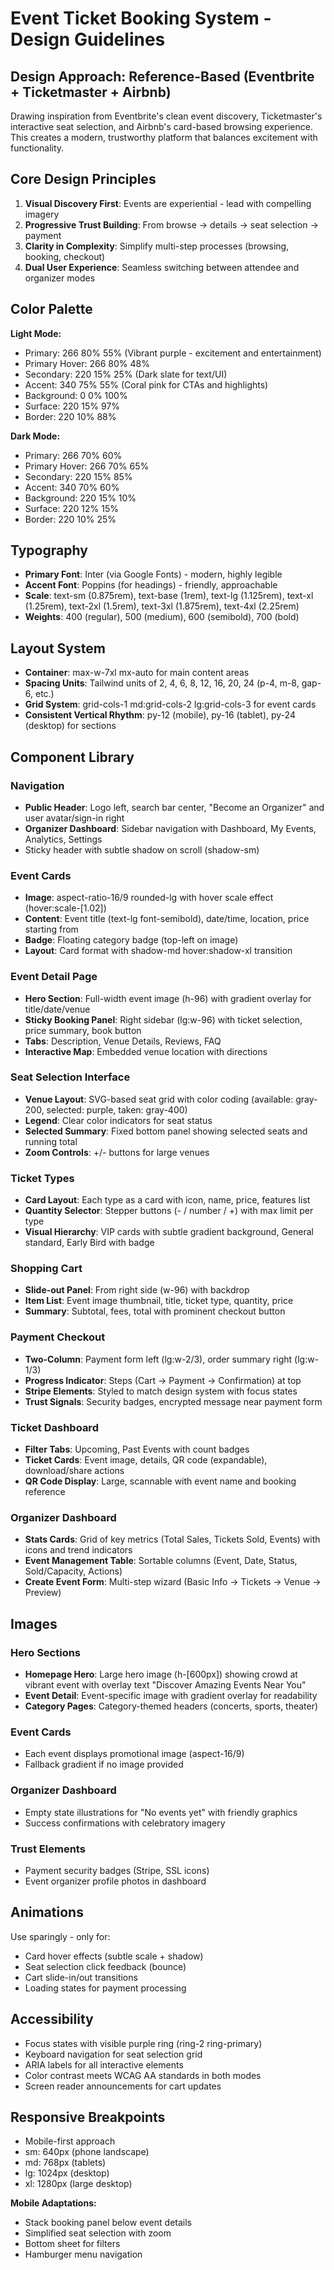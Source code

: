 # Event Ticket Booking System - Design Guidelines

## Design Approach: Reference-Based (Eventbrite + Ticketmaster + Airbnb)

Drawing inspiration from Eventbrite's clean event discovery, Ticketmaster's interactive seat selection, and Airbnb's card-based browsing experience. This creates a modern, trustworthy platform that balances excitement with functionality.

## Core Design Principles
1. **Visual Discovery First**: Events are experiential - lead with compelling imagery
2. **Progressive Trust Building**: From browse → details → seat selection → payment
3. **Clarity in Complexity**: Simplify multi-step processes (browsing, booking, checkout)
4. **Dual User Experience**: Seamless switching between attendee and organizer modes

## Color Palette

**Light Mode:**
- Primary: 266 80% 55% (Vibrant purple - excitement and entertainment)
- Primary Hover: 266 80% 48%
- Secondary: 220 15% 25% (Dark slate for text/UI)
- Accent: 340 75% 55% (Coral pink for CTAs and highlights)
- Background: 0 0% 100%
- Surface: 220 15% 97%
- Border: 220 10% 88%

**Dark Mode:**
- Primary: 266 70% 60%
- Primary Hover: 266 70% 65%
- Secondary: 220 15% 85%
- Accent: 340 70% 60%
- Background: 220 15% 10%
- Surface: 220 12% 15%
- Border: 220 10% 25%

## Typography
- **Primary Font**: Inter (via Google Fonts) - modern, highly legible
- **Accent Font**: Poppins (for headings) - friendly, approachable
- **Scale**: text-sm (0.875rem), text-base (1rem), text-lg (1.125rem), text-xl (1.25rem), text-2xl (1.5rem), text-3xl (1.875rem), text-4xl (2.25rem)
- **Weights**: 400 (regular), 500 (medium), 600 (semibold), 700 (bold)

## Layout System
- **Container**: max-w-7xl mx-auto for main content areas
- **Spacing Units**: Tailwind units of 2, 4, 6, 8, 12, 16, 20, 24 (p-4, m-8, gap-6, etc.)
- **Grid System**: grid-cols-1 md:grid-cols-2 lg:grid-cols-3 for event cards
- **Consistent Vertical Rhythm**: py-12 (mobile), py-16 (tablet), py-24 (desktop) for sections

## Component Library

### Navigation
- **Public Header**: Logo left, search bar center, "Become an Organizer" and user avatar/sign-in right
- **Organizer Dashboard**: Sidebar navigation with Dashboard, My Events, Analytics, Settings
- Sticky header with subtle shadow on scroll (shadow-sm)

### Event Cards
- **Image**: aspect-ratio-16/9 rounded-lg with hover scale effect (hover:scale-[1.02])
- **Content**: Event title (text-lg font-semibold), date/time, location, price starting from
- **Badge**: Floating category badge (top-left on image)
- **Layout**: Card format with shadow-md hover:shadow-xl transition

### Event Detail Page
- **Hero Section**: Full-width event image (h-96) with gradient overlay for title/date/venue
- **Sticky Booking Panel**: Right sidebar (lg:w-96) with ticket selection, price summary, book button
- **Tabs**: Description, Venue Details, Reviews, FAQ
- **Interactive Map**: Embedded venue location with directions

### Seat Selection Interface
- **Venue Layout**: SVG-based seat grid with color coding (available: gray-200, selected: purple, taken: gray-400)
- **Legend**: Clear color indicators for seat status
- **Selected Summary**: Fixed bottom panel showing selected seats and running total
- **Zoom Controls**: +/- buttons for large venues

### Ticket Types
- **Card Layout**: Each type as a card with icon, name, price, features list
- **Quantity Selector**: Stepper buttons (- / number / +) with max limit per type
- **Visual Hierarchy**: VIP cards with subtle gradient background, General standard, Early Bird with badge

### Shopping Cart
- **Slide-out Panel**: From right side (w-96) with backdrop
- **Item List**: Event image thumbnail, title, ticket type, quantity, price
- **Summary**: Subtotal, fees, total with prominent checkout button

### Payment Checkout
- **Two-Column**: Payment form left (lg:w-2/3), order summary right (lg:w-1/3)
- **Progress Indicator**: Steps (Cart → Payment → Confirmation) at top
- **Stripe Elements**: Styled to match design system with focus states
- **Trust Signals**: Security badges, encrypted message near payment form

### Ticket Dashboard
- **Filter Tabs**: Upcoming, Past Events with count badges
- **Ticket Cards**: Event image, details, QR code (expandable), download/share actions
- **QR Code Display**: Large, scannable with event name and booking reference

### Organizer Dashboard
- **Stats Cards**: Grid of key metrics (Total Sales, Tickets Sold, Events) with icons and trend indicators
- **Event Management Table**: Sortable columns (Event, Date, Status, Sold/Capacity, Actions)
- **Create Event Form**: Multi-step wizard (Basic Info → Tickets → Venue → Preview)

## Images

### Hero Sections
- **Homepage Hero**: Large hero image (h-[600px]) showing crowd at vibrant event with overlay text "Discover Amazing Events Near You"
- **Event Detail**: Event-specific image with gradient overlay for readability
- **Category Pages**: Category-themed headers (concerts, sports, theater)

### Event Cards
- Each event displays promotional image (aspect-16/9)
- Fallback gradient if no image provided

### Organizer Dashboard
- Empty state illustrations for "No events yet" with friendly graphics
- Success confirmations with celebratory imagery

### Trust Elements
- Payment security badges (Stripe, SSL icons)
- Event organizer profile photos in dashboard

## Animations
Use sparingly - only for:
- Card hover effects (subtle scale + shadow)
- Seat selection click feedback (bounce)
- Cart slide-in/out transitions
- Loading states for payment processing

## Accessibility
- Focus states with visible purple ring (ring-2 ring-primary)
- Keyboard navigation for seat selection grid
- ARIA labels for all interactive elements
- Color contrast meets WCAG AA standards in both modes
- Screen reader announcements for cart updates

## Responsive Breakpoints
- Mobile-first approach
- sm: 640px (phone landscape)
- md: 768px (tablets)
- lg: 1024px (desktop)
- xl: 1280px (large desktop)

**Mobile Adaptations:**
- Stack booking panel below event details
- Simplified seat selection with zoom
- Bottom sheet for filters
- Hamburger menu navigation
